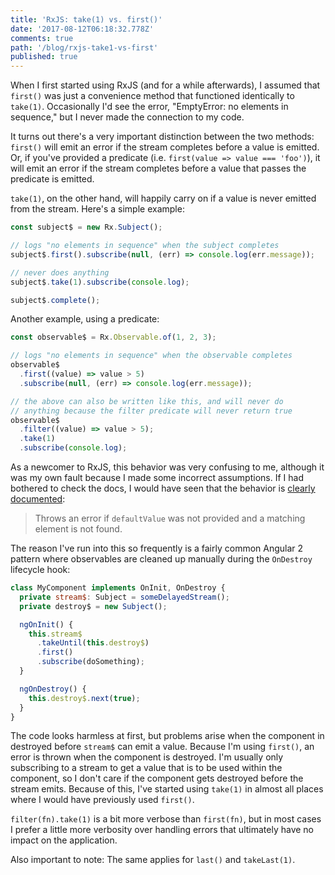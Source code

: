 ```yaml
---
title: 'RxJS: take(1) vs. first()'
date: '2017-08-12T06:18:32.778Z'
comments: true
path: '/blog/rxjs-take1-vs-first'
published: true
---
```

When I first started using RxJS (and for a while afterwards), I assumed that `first()` was just a convenience method that functioned identically to `take(1)`. Occasionally I'd see the error, "EmptyError: no elements in sequence," but I never made the connection to my code.

<!-- more -->

It turns out there's a very important distinction between the two methods: `first()` will emit an error if the stream completes before a value is emitted. Or, if you've provided a predicate (i.e. `first(value => value === 'foo')`), it will emit an error if the stream completes before a value that passes the predicate is emitted.

`take(1)`, on the other hand, will happily carry on if a value is never emitted from the stream. Here's a simple example:

```js
const subject$ = new Rx.Subject();

// logs "no elements in sequence" when the subject completes
subject$.first().subscribe(null, (err) => console.log(err.message));

// never does anything
subject$.take(1).subscribe(console.log);

subject$.complete();
```

Another example, using a predicate:

```js
const observable$ = Rx.Observable.of(1, 2, 3);

// logs "no elements in sequence" when the observable completes
observable$
  .first((value) => value > 5)
  .subscribe(null, (err) => console.log(err.message));

// the above can also be written like this, and will never do
// anything because the filter predicate will never return true
observable$
  .filter((value) => value > 5);
  .take(1)
  .subscribe(console.log);
```

As a newcomer to RxJS, this behavior was very confusing to me, although it was my own fault because I made some incorrect assumptions. If I had bothered to check the docs, I would have seen that the behavior is [clearly documented](http://reactivex.io/rxjs/class/es6/Observable.js~Observable.html#instance-method-first):

> Throws an error if `defaultValue` was not provided and a matching element is not found.

The reason I've run into this so frequently is a fairly common Angular 2 pattern where observables are cleaned up manually during the `OnDestroy` lifecycle hook:

```js
class MyComponent implements OnInit, OnDestroy {
  private stream$: Subject = someDelayedStream();
  private destroy$ = new Subject();

  ngOnInit() {
    this.stream$
      .takeUntil(this.destroy$)
      .first()
      .subscribe(doSomething);
  }

  ngOnDestroy() {
    this.destroy$.next(true);
  }
}
```

The code looks harmless at first, but problems arise when the component in destroyed before `stream$` can emit a value. Because I'm using `first()`, an error is thrown when the component is destroyed. I'm usually only subscribing to a stream to get a value that is to be used within the component, so I don't care if the component gets destroyed before the stream emits. Because of this, I've started using `take(1)` in almost all places where I would have previously used `first()`.

`filter(fn).take(1)` is a bit more verbose than `first(fn)`, but in most cases I prefer a little more verbosity over handling errors that ultimately have no impact on the application.

Also important to note: The same applies for `last()` and `takeLast(1)`.